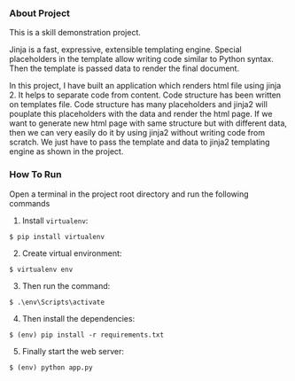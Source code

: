 ### About Project 

This is a skill demonstration project. 

Jinja is a fast, expressive, extensible templating engine. Special placeholders in the template allow writing code similar to 
Python syntax. Then the template is passed data to render the final document.


In this project, I have built an application which renders html file using jinja 2. 
It helps to separate code from content. Code structure has been written on templates file. 
Code structure has many placeholders and jinja2 will pouplate this placeholders with the data
and render the html page. If we want to generate new html page with same structure but with different data, then we can very
easily do it by using jinja2 without writing code from scratch. We just have to pass the template and data to jinja2 templating
engine as shown in the project. 

### How To Run

Open a terminal in the project root directory and run the following commands 

1. Install `virtualenv`:
```
$ pip install virtualenv
```

2. Create virtual environment:
```
$ virtualenv env
```

3. Then run the command:
```
$ .\env\Scripts\activate
```

4. Then install the dependencies:
```
$ (env) pip install -r requirements.txt
```

5. Finally start the web server:
```
$ (env) python app.py
```